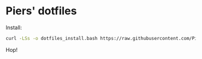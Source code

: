 # Piers' dotfiles

Install:

```bash
curl -LSs -o dotfiles_install.bash https://raw.githubusercontent.com/Pierstoval/dotfiles/main/install.sh && bash dotfiles_install.bash && rm dotfiles_install.bash
```

Hop!
